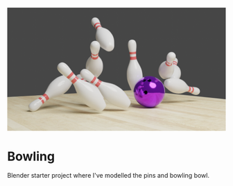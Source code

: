 ![Bowling](Bowling02.png "Bowling")
# Bowling
Blender starter project where I've modelled the pins and bowling bowl. 
